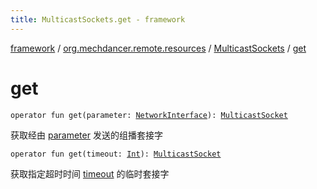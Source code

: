 ```yaml
---
title: MulticastSockets.get - framework
---
```


[framework](../../index.html) / [org.mechdancer.remote.resources](../index.html) / [MulticastSockets](index.html) / [get](./get.html)

# get

`operator fun get(parameter: `[`NetworkInterface`](https://docs.oracle.com/javase/6/docs/api/java/net/NetworkInterface.html)`): `[`MulticastSocket`](https://docs.oracle.com/javase/6/docs/api/java/net/MulticastSocket.html)

获取经由 [parameter](get.html#org.mechdancer.remote.resources.MulticastSockets$get(java.net.NetworkInterface)/parameter) 发送的组播套接字

`operator fun get(timeout: `[`Int`](https://kotlinlang.org/api/latest/jvm/stdlib/kotlin/-int/index.html)`): `[`MulticastSocket`](https://docs.oracle.com/javase/6/docs/api/java/net/MulticastSocket.html)

获取指定超时时间 [timeout](get.html#org.mechdancer.remote.resources.MulticastSockets$get(kotlin.Int)/timeout) 的临时套接字


